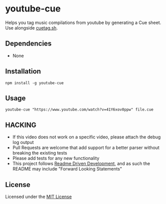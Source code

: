 # youtube-cue

Helps you tag music compilations from youtube by generating a Cue sheet. Use alongside [cuetag.sh](https://command-not-found.com/cuetag.sh).

## Dependencies

- None

## Installation

    npm install -g youtube-cue

## Usage

    youtube-cue "https://www.youtube.com/watch?v=41Y6xov0ppw" file.cue

## HACKING

- If this video does not work on a specific video, please attach the debug log output
- Pull Requests are welcome that add support for a better parser without breaking the existing tests
- Please add tests for any new functionality
- This project follows [Readme Driven Development][rdd], and as such the README may include "Forward Looking Statements"

## License

Licensed under the [MIT License][mit]

[mit]: https://nemo.mit-license.org/
[rdd]: http://tom.preston-werner.com/2010/08/23/readme-driven-development.html
